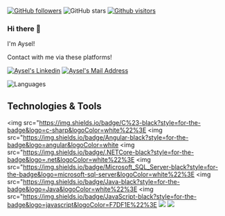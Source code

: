 [![GitHub followers](https://img.shields.io/github/followers/ayselmehmetzade?style=social)](https://github.com/ayselmehmetzade?tab=followers)
![GitHub stars](https://img.shields.io/github/stars/ayselmehmetzade?style=social)
[![Github visitors](https://visitor-badge.glitch.me/badge?page_id=ayselmehmetzade.visitor-badge)](https://GitHub.com/ayselmehmetzade/StrapDown.js/stargazers/)
### Hi there :wave:
I'm Aysel!

Contact with me via these platforms! 

  <a href="https://www.linkedin.com/in/aysel-mammedzade-a3b9421a9/" target="_blank" rel="nofollow"><img alt="Aysel's Linkedin" src="https://img.shields.io/badge/LinkedIn-0077B5?style=for-the-badge&logo=linkedin&logoColor=white" /></a>
 <a href="mailto:ayselmehmetzade@hotmail.com" target="_blank" rel="nofollow"><img alt="Aysel's Mail Address" src="https://img.shields.io/badge/Gmail-D14836?style=for-the-badge&logo=gmail&logoColor=white" /></a>


![Languages](https://github-readme-stats.vercel.app/api/top-langs/?username=ayselmehmetzade&layout=compact&theme=light)

## Technologies & Tools 
<img src="https://img.shields.io/badge/C%23-black?style=for-the-badge&logo=c-sharp&logoColor=white%22%3E</img>
<img src="https://img.shields.io/badge/Angular-black?style=for-the-badge&logo=angular&logoColor=white</img>
<img src="https://img.shields.io/badge/.NETCore-black?style=for-the-badge&logo=.net&logoColor=white%22%3E</img>
<img src="https://img.shields.io/badge/Microsoft_SQL_Server-black?style=for-the-badge&logo=microsoft-sql-server&logoColor=white%22%3E</img>
<img src="https://img.shields.io/badge/Java-black?style=for-the-badge&logo=Java&logoColor=white%22%3E</img>
<img src="https://img.shields.io/badge/JavaScript-black?style=for-the-badge&logo=javascript&logoColor=F7DF1E%22%3E</img>
<img src="https://img.shields.io/badge/HTML-black?style=for-the-badge&logo=html5&logoColor=white" />
<img src="https://img.shields.io/badge/CSS-black?style=for-the-badge&logo=css3&logoColor=white" />
